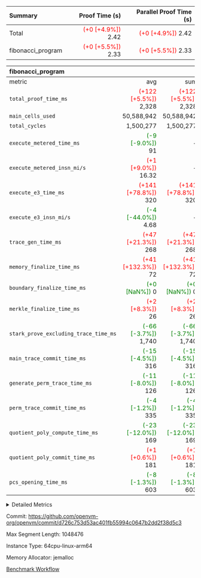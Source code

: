 | Summary | Proof Time (s) | Parallel Proof Time (s) |
|:---|---:|---:|
| Total | <span style='color: red'>(+0 [+4.9%])</span> 2.42 | <span style='color: red'>(+0 [+4.9%])</span> 2.42 |
| fibonacci_program | <span style='color: red'>(+0 [+5.5%])</span> 2.33 | <span style='color: red'>(+0 [+5.5%])</span> 2.33 |


| fibonacci_program |||||
|:---|---:|---:|---:|---:|
|metric|avg|sum|max|min|
| `total_proof_time_ms ` | <span style='color: red'>(+122 [+5.5%])</span> 2,328 | <span style='color: red'>(+122 [+5.5%])</span> 2,328 | <span style='color: red'>(+122 [+5.5%])</span> 2,328 | <span style='color: red'>(+122 [+5.5%])</span> 2,328 |
| `main_cells_used     ` |  50,588,942 |  50,588,942 |  50,588,942 |  50,588,942 |
| `total_cycles        ` |  1,500,277 |  1,500,277 |  1,500,277 |  1,500,277 |
| `execute_metered_time_ms` | <span style='color: green'>(-9 [-9.0%])</span> 91 | -          | -          | -          |
| `execute_metered_insn_mi/s` | <span style='color: red'>(+1 [+9.0%])</span> 16.32 | -          | -          | -          |
| `execute_e3_time_ms  ` | <span style='color: red'>(+141 [+78.8%])</span> 320 | <span style='color: red'>(+141 [+78.8%])</span> 320 | <span style='color: red'>(+141 [+78.8%])</span> 320 | <span style='color: red'>(+141 [+78.8%])</span> 320 |
| `execute_e3_insn_mi/s` | <span style='color: green'>(-4 [-44.0%])</span> 4.68 | -          | <span style='color: green'>(-4 [-44.0%])</span> 4.68 | <span style='color: green'>(-4 [-44.0%])</span> 4.68 |
| `trace_gen_time_ms   ` | <span style='color: red'>(+47 [+21.3%])</span> 268 | <span style='color: red'>(+47 [+21.3%])</span> 268 | <span style='color: red'>(+47 [+21.3%])</span> 268 | <span style='color: red'>(+47 [+21.3%])</span> 268 |
| `memory_finalize_time_ms` | <span style='color: red'>(+41 [+132.3%])</span> 72 | <span style='color: red'>(+41 [+132.3%])</span> 72 | <span style='color: red'>(+41 [+132.3%])</span> 72 | <span style='color: red'>(+41 [+132.3%])</span> 72 |
| `boundary_finalize_time_ms` | <span style='color: green'>(+0 [NaN%])</span> 0 | <span style='color: green'>(+0 [NaN%])</span> 0 | <span style='color: green'>(+0 [NaN%])</span> 0 | <span style='color: green'>(+0 [NaN%])</span> 0 |
| `merkle_finalize_time_ms` | <span style='color: red'>(+2 [+8.3%])</span> 26 | <span style='color: red'>(+2 [+8.3%])</span> 26 | <span style='color: red'>(+2 [+8.3%])</span> 26 | <span style='color: red'>(+2 [+8.3%])</span> 26 |
| `stark_prove_excluding_trace_time_ms` | <span style='color: green'>(-66 [-3.7%])</span> 1,740 | <span style='color: green'>(-66 [-3.7%])</span> 1,740 | <span style='color: green'>(-66 [-3.7%])</span> 1,740 | <span style='color: green'>(-66 [-3.7%])</span> 1,740 |
| `main_trace_commit_time_ms` | <span style='color: green'>(-15 [-4.5%])</span> 316 | <span style='color: green'>(-15 [-4.5%])</span> 316 | <span style='color: green'>(-15 [-4.5%])</span> 316 | <span style='color: green'>(-15 [-4.5%])</span> 316 |
| `generate_perm_trace_time_ms` | <span style='color: green'>(-11 [-8.0%])</span> 126 | <span style='color: green'>(-11 [-8.0%])</span> 126 | <span style='color: green'>(-11 [-8.0%])</span> 126 | <span style='color: green'>(-11 [-8.0%])</span> 126 |
| `perm_trace_commit_time_ms` | <span style='color: green'>(-4 [-1.2%])</span> 335 | <span style='color: green'>(-4 [-1.2%])</span> 335 | <span style='color: green'>(-4 [-1.2%])</span> 335 | <span style='color: green'>(-4 [-1.2%])</span> 335 |
| `quotient_poly_compute_time_ms` | <span style='color: green'>(-23 [-12.0%])</span> 169 | <span style='color: green'>(-23 [-12.0%])</span> 169 | <span style='color: green'>(-23 [-12.0%])</span> 169 | <span style='color: green'>(-23 [-12.0%])</span> 169 |
| `quotient_poly_commit_time_ms` | <span style='color: red'>(+1 [+0.6%])</span> 181 | <span style='color: red'>(+1 [+0.6%])</span> 181 | <span style='color: red'>(+1 [+0.6%])</span> 181 | <span style='color: red'>(+1 [+0.6%])</span> 181 |
| `pcs_opening_time_ms ` | <span style='color: green'>(-8 [-1.3%])</span> 603 | <span style='color: green'>(-8 [-1.3%])</span> 603 | <span style='color: green'>(-8 [-1.3%])</span> 603 | <span style='color: green'>(-8 [-1.3%])</span> 603 |



<details>
<summary>Detailed Metrics</summary>

| group | num_segments | keygen_time_ms | insns | fri.log_blowup | execute_metered_time_ms | execute_metered_insn_mi/s | commit_exe_time_ms |
| --- | --- | --- | --- | --- | --- | --- | --- |
| fibonacci_program | 1 | 287 | 1,500,278 | 1 | 91 | 16.32 | 5 | 

| group | air_name | quotient_deg | interactions | constraints |
| --- | --- | --- | --- | --- |
| fibonacci_program | AccessAdapterAir<16> | 2 | 5 | 12 | 
| fibonacci_program | AccessAdapterAir<2> | 2 | 5 | 12 | 
| fibonacci_program | AccessAdapterAir<32> | 2 | 5 | 12 | 
| fibonacci_program | AccessAdapterAir<4> | 2 | 5 | 12 | 
| fibonacci_program | AccessAdapterAir<8> | 2 | 5 | 12 | 
| fibonacci_program | BitwiseOperationLookupAir<8> | 2 | 2 | 4 | 
| fibonacci_program | MemoryMerkleAir<8> | 2 | 4 | 39 | 
| fibonacci_program | PersistentBoundaryAir<8> | 2 | 3 | 7 | 
| fibonacci_program | PhantomAir | 2 | 3 | 5 | 
| fibonacci_program | Poseidon2PeripheryAir<BabyBearParameters>, 1> | 2 | 1 | 286 | 
| fibonacci_program | ProgramAir | 1 | 1 | 4 | 
| fibonacci_program | RangeTupleCheckerAir<2> | 1 | 1 | 4 | 
| fibonacci_program | Rv32HintStoreAir | 2 | 18 | 28 | 
| fibonacci_program | VariableRangeCheckerAir | 1 | 1 | 4 | 
| fibonacci_program | VmAirWrapper<Rv32BaseAluAdapterAir, BaseAluCoreAir<4, 8> | 2 | 20 | 37 | 
| fibonacci_program | VmAirWrapper<Rv32BaseAluAdapterAir, LessThanCoreAir<4, 8> | 2 | 18 | 40 | 
| fibonacci_program | VmAirWrapper<Rv32BaseAluAdapterAir, ShiftCoreAir<4, 8> | 2 | 24 | 91 | 
| fibonacci_program | VmAirWrapper<Rv32BranchAdapterAir, BranchEqualCoreAir<4> | 2 | 11 | 20 | 
| fibonacci_program | VmAirWrapper<Rv32BranchAdapterAir, BranchLessThanCoreAir<4, 8> | 2 | 13 | 35 | 
| fibonacci_program | VmAirWrapper<Rv32CondRdWriteAdapterAir, Rv32JalLuiCoreAir> | 2 | 10 | 18 | 
| fibonacci_program | VmAirWrapper<Rv32JalrAdapterAir, Rv32JalrCoreAir> | 2 | 16 | 20 | 
| fibonacci_program | VmAirWrapper<Rv32LoadStoreAdapterAir, LoadSignExtendCoreAir<4, 8> | 2 | 18 | 33 | 
| fibonacci_program | VmAirWrapper<Rv32LoadStoreAdapterAir, LoadStoreCoreAir<4> | 2 | 17 | 40 | 
| fibonacci_program | VmAirWrapper<Rv32MultAdapterAir, DivRemCoreAir<4, 8> | 2 | 25 | 84 | 
| fibonacci_program | VmAirWrapper<Rv32MultAdapterAir, MulHCoreAir<4, 8> | 2 | 24 | 31 | 
| fibonacci_program | VmAirWrapper<Rv32MultAdapterAir, MultiplicationCoreAir<4, 8> | 2 | 19 | 19 | 
| fibonacci_program | VmAirWrapper<Rv32RdWriteAdapterAir, Rv32AuipcCoreAir> | 2 | 12 | 14 | 
| fibonacci_program | VmConnectorAir | 2 | 5 | 11 | 

| group | air_name | segment | rows | prep_cols | perm_cols | main_cols | cells |
| --- | --- | --- | --- | --- | --- | --- | --- |
| fibonacci_program | AccessAdapterAir<8> | 0 | 128 |  | 16 | 17 | 4,224 | 
| fibonacci_program | BitwiseOperationLookupAir<8> | 0 | 65,536 | 3 | 8 | 2 | 655,360 | 
| fibonacci_program | MemoryMerkleAir<8> | 0 | 512 |  | 16 | 32 | 24,576 | 
| fibonacci_program | PersistentBoundaryAir<8> | 0 | 128 |  | 12 | 20 | 4,096 | 
| fibonacci_program | PhantomAir | 0 | 1 |  | 12 | 6 | 18 | 
| fibonacci_program | Poseidon2PeripheryAir<BabyBearParameters>, 1> | 0 | 256 |  | 8 | 300 | 78,848 | 
| fibonacci_program | ProgramAir | 0 | 8,192 |  | 8 | 10 | 147,456 | 
| fibonacci_program | RangeTupleCheckerAir<2> | 0 | 524,288 | 2 | 8 | 1 | 4,718,592 | 
| fibonacci_program | Rv32HintStoreAir | 0 | 4 |  | 44 | 32 | 304 | 
| fibonacci_program | VariableRangeCheckerAir | 0 | 262,144 | 2 | 8 | 1 | 2,359,296 | 
| fibonacci_program | VmAirWrapper<Rv32BaseAluAdapterAir, BaseAluCoreAir<4, 8> | 0 | 1,048,576 |  | 52 | 36 | 92,274,688 | 
| fibonacci_program | VmAirWrapper<Rv32BaseAluAdapterAir, LessThanCoreAir<4, 8> | 0 | 524,288 |  | 40 | 37 | 40,370,176 | 
| fibonacci_program | VmAirWrapper<Rv32BranchAdapterAir, BranchEqualCoreAir<4> | 0 | 262,144 |  | 28 | 26 | 14,155,776 | 
| fibonacci_program | VmAirWrapper<Rv32BranchAdapterAir, BranchLessThanCoreAir<4, 8> | 0 | 8 |  | 32 | 32 | 512 | 
| fibonacci_program | VmAirWrapper<Rv32CondRdWriteAdapterAir, Rv32JalLuiCoreAir> | 0 | 131,072 |  | 28 | 18 | 6,029,312 | 
| fibonacci_program | VmAirWrapper<Rv32JalrAdapterAir, Rv32JalrCoreAir> | 0 | 32 |  | 36 | 28 | 2,048 | 
| fibonacci_program | VmAirWrapper<Rv32LoadStoreAdapterAir, LoadStoreCoreAir<4> | 0 | 128 |  | 52 | 41 | 11,904 | 
| fibonacci_program | VmAirWrapper<Rv32RdWriteAdapterAir, Rv32AuipcCoreAir> | 0 | 16 |  | 28 | 20 | 768 | 
| fibonacci_program | VmConnectorAir | 0 | 2 | 1 | 16 | 5 | 42 | 

| group | segment | trace_gen_time_ms | total_proof_time_ms | total_cycles | total_cells | stark_prove_excluding_trace_time_ms | quotient_poly_compute_time_ms | quotient_poly_commit_time_ms | perm_trace_commit_time_ms | pcs_opening_time_ms | merkle_finalize_time_ms | memory_finalize_time_ms | main_trace_commit_time_ms | main_cells_used | insns | generate_perm_trace_time_ms | execute_e3_time_ms | execute_e3_insn_mi/s | boundary_finalize_time_ms |
| --- | --- | --- | --- | --- | --- | --- | --- | --- | --- | --- | --- | --- | --- | --- | --- | --- | --- | --- | --- |
| fibonacci_program | 0 | 268 | 2,328 | 1,500,277 | 160,837,996 | 1,740 | 169 | 181 | 335 | 603 | 26 | 72 | 316 | 50,588,942 | 1,500,278 | 126 | 320 | 4.68 | 0 | 

| group | segment | trace_height_constraint | weighted_sum | threshold |
| --- | --- | --- | --- | --- |
| fibonacci_program | 0 | 0 | 3,932,542 | 2,013,265,921 | 
| fibonacci_program | 0 | 1 | 10,749,400 | 2,013,265,921 | 
| fibonacci_program | 0 | 2 | 1,966,271 | 2,013,265,921 | 
| fibonacci_program | 0 | 3 | 10,749,532 | 2,013,265,921 | 
| fibonacci_program | 0 | 4 | 1,664 | 2,013,265,921 | 
| fibonacci_program | 0 | 5 | 640 | 2,013,265,921 | 
| fibonacci_program | 0 | 6 | 7,209,100 | 2,013,265,921 | 
| fibonacci_program | 0 | 7 |  | 2,013,265,921 | 
| fibonacci_program | 0 | 8 | 35,535,101 | 2,013,265,921 | 

</details>


Commit: https://github.com/openvm-org/openvm/commit/d726c753d53ac401fb55994c0647b2dd2f38d5c3

Max Segment Length: 1048476

Instance Type: 64cpu-linux-arm64

Memory Allocator: jemalloc

[Benchmark Workflow](https://github.com/openvm-org/openvm/actions/runs/15831431847)
